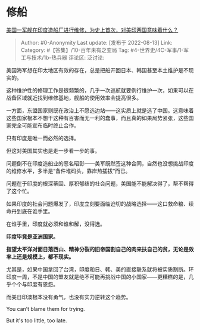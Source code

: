 # 修船
[美国一军舰在印度造船厂进行维修，为史上首次，对美印两国意味着什么？](https://www.zhihu.com/question/547691544/answer/2624489251)

> Author: #0-Anonymity
> Last update: [发布于 2022-08-13]
> Link:
> Category: #【答集】/10-百年未有之变局
> Tag: #4-世界史/4C-军事/1-军工与技术/1b-热兵器 
> 评论区:
> 泛讨论:

美国海军想在印太地区有效的存在，总是把船开回日本、韩国甚至本土维护是不现实的。

这种维护性的修理工作是很频繁的，几乎一次巡航就要例行维护一次，如果可以在战备区域就近找到维修基地，舰船的使用效率会提高很多。

一方面，东盟国家则既在政治上不愿选边站——这实质上就是选了中国。这意味着这些国家根本不想干这种有百害而无一利的蠢事，而且真的如果局势紧张，这些国家完全可能宣布临时终止合作。

只有印度是唯一而必然的选择。

但这对美国其实也是走一步看一步的事。

问题倒不在印度造船业的恶名昭彰——美军既然签这种合同，自然也没想挑战印度的维修水平，多半是“备件堆码头，靠岸热插拔”而已。

问题在于印度的根深蒂固、厚积郁结的社会问题，美国能不能解决得了，帮不帮得了这个忙。

如果印度的社会问题爆发了，印度立刻要面临迫切的战略选择——这口救命粮、续命丹到底在谁手里。

在谁手里，印度就必须和谁和解，没得选。

**印度毕竟是亚洲国家。**

**指望太平洋对面日落西山、精神分裂的旧帝国割自己的肉来扶自己的贫，无论是效率上还是规模上，都不现实。**

尤其是，如果中国拿回了台湾，印度和日、韩、美的直接联系就将被实质割断。环印度一周，不是中国的盟友就是绝不可能再挑战中国的小国家——更糟糕的是，几乎个个与印度有恩怨。

而美日印澳根本没有勇气，也没有实力逆转这个趋势。

You can’t blame them for trying.

But it's too little, too late.
